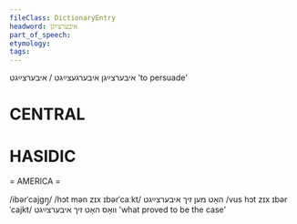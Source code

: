 ```yaml
---
fileClass: DictionaryEntry
headword: איבערצײַגן
part_of_speech: 
etymology: 
tags: 
---
```

איבערצײַגן
איבערגעצײַגט / איבערצײַגט
'to persuade'

CENTRAL
========

HASIDIC
=======
= AMERICA = 

/ibərˈcajgŋ̩/
/hɔt mən zɪx ɪbərˈcaːkt/ האָט מען זיך איבערצײַגט
/vus hɔt zɪx ɪbərˈcajkt/ וואָס האָט זיך איבערצײַגט 'what proved to be the case'